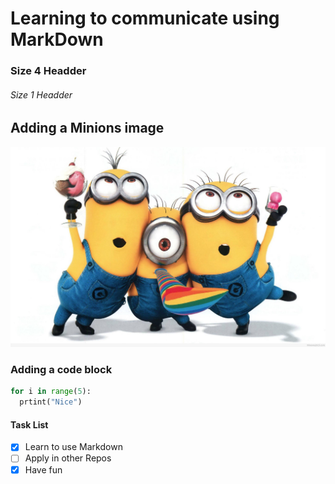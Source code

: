 # Learning to communicate using MarkDown
### Size 4 Headder
###### Size 1 Headder
## Adding a Minions image
![Minions funny image](clip-funny-minions-25.jpg)

### Adding a code block
```python
for i in range(5):
  prtint("Nice")
```
#### Task List
- [x] Learn to use Markdown
- [ ] Apply in other Repos
- [x] Have fun
